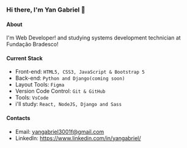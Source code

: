 ### Hi there, I'm Yan Gabriel 👋

#### About
I'm Web Developer! and studying systems development technician at Fundação Bradesco!

#### Current Stack
- Front-end: `HTML5, CSS3, JavaScript & Bootstrap 5`
- Back-end: `Python and Django(coming soon)`
- Layout Tools: `Figma`
- Version Code Control: `Git & GitHub`
- Tools: `VsCode`
- i'll study: `React, NodeJS, Django and Sass`

#### Contacts

- Email: yangabriel3001f@gmail.com
- LinkedIn: https://www.linkedin.com/in/yangabriel/
